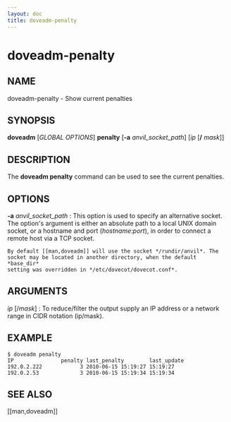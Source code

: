 ```yaml
---
layout: doc
title: doveadm-penalty
---
```


# doveadm-penalty

## NAME

doveadm-penalty - Show current penalties

## SYNOPSIS

**doveadm** [*GLOBAL OPTIONS*] **penalty** [**-a** *anvil_socket_path*] [*ip* [**/** *mask*]]

## DESCRIPTION

The **doveadm penalty** command can be used to see the current
penalties.

<!-- todo:: (Extend me!/explain it) -->

<!-- @include: include/global-options.inc -->

## OPTIONS

**-a** *anvil_socket_path*
:   This option is used to specify an alternative socket. The option's
    argument is either an absolute path to a local UNIX domain socket, or
    a hostname and port (*hostname*:*port*), in order to connect a remote
    host via a TCP socket.

    By default [[man,doveadm]] will use the socket */rundir/anvil*. The
    socket may be located in another directory, when the default *base_dir*
    setting was overridden in */etc/dovecot/dovecot.conf*.

## ARGUMENTS

*ip* [/*mask*]
:   To reduce/filter the output supply an IP address or a network range
    in CIDR notation (ip/mask).

## EXAMPLE

```console
$ doveadm penalty
IP               penalty last_penalty        last_update
192.0.2.222            3 2010-06-15 15:19:27 15:19:27
192.0.2.53             3 2010-06-15 15:19:34 15:19:34
```

<!-- @include: include/reporting-bugs.inc -->

## SEE ALSO

[[man,doveadm]]
